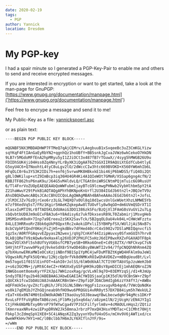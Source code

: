 ```yaml
---
date: 2020-02-19
tags: 
  - PGP
author: Yannick
location: Dresdem  
---
```


# My PGP-key

I had a spair minute so I generated a PGP-Key-Pair to enable me and others to send and receive encrypted messages.

If you are interested in encryption or want to get started, take a look at the man-page for GnuPGP: [https://www.gnupg.org/documentation/manpage.html]('https://www.gnupg.org/documentation/manpage.html')

Feel free to encrype a message and send it to me!

My Public-Key as a file: [yannickspoerl.asc](/assets/yannickspoerl.asc)

or as plain text:

```sh
----BEGIN PGP PUBLIC KEY BLOCK-----

mQGNBF5NX3MBDADHWP7FTMeQ7qAjCEMrv/LAegbuuB1xSxqeeBc3uZ3CmKGLYizw
sqYKqF4FtIAnGaEyRbYN2+qgnhQz1hoUBfY+BB5snkJgCvaJVWz6wkCekoO7HkDN
9LB7r5MGdoMFfEnA2hpMRyu5yI1ZJiOCt3x487fB7rTGuwX//4syg5hMWGB26U9u
FDIDhSUK4ji04Hss0Zq4NnyYLrByXK3iQgAAT6ZtGGXIIR9AQUiXtEdfCub4tlyE
G5oyU4C6+Q7NoohtL4tyC8uLgv2lO/2dWccCIw3htc669BVOKD+X560YW6mhIb6L
HFqOLC0r6u3YS3K2IDi7h+enf6j5vrwoMK8HBkxkE1bi46jP6bWDS5/fiQ4Oi2Qt
g8LlOWKilup+xtZ9ImBcp3iq36HU4GR4Ki4A1QIeWOt7GMmR/XSSap6gng4cfN/2
KBBJTF862hsP6naK9u/J64G5vM4ldvLQ/CTGAtOniWRSCNtmPQjmTuic6G9RusUY
6/Tl4FnrVoZUOpEAEQEAAbQoWWFubmljayBTcG9lcmwgPHNwb2VybHlhbm5pY2tA
Z21haWwuY29tPokB1AQTAQgAPhYhBKNpoKnUrfl2U384IGdJb6tn2l+JBQJeTV9z
AhsDBQkDwmcABQsJCAcCBhUICQoLAgQWAgMBAh4BAheAAAoJEGdJb6tn2l+JofsL
/3lM3CJZv7GzDjrCeo6rz3LGL7HQXQ7x0Ul8q10d1wcsUnlGxWUetXhzLNMWE5Yb
m7zf9XedVq5sT/FRz1Kgir5HAeKZqkepAw8lTUOvFly8w9qGO+dm6UVmQSDrXT1I
XlasxIoMTI9Lr8fTAD5KLOdUAmiG3DO1386zkSFo/BzQjXl3FAmG8sVuGVi2u7Lg
sbQvbtbUD8Jm9oECxFBA3u6+Y8Adisy6z7ukfDkxsesR89LT0Zabmirj1MsvgHeb
1MSMSovK0xH+7Inp7a9Ereeu2zSKX2SavTck/5B2gqOLOaU4vk04L+CHWcWFzztu
84LLE3HRRxoRrZ8bk6gUkP8QpxtRc2xAokiDPxliI5YBHPpfSX/WUlJjAi5NxB7s
8cbCVphPIQndY0KmjFsZjH5+gkdBkv7dFHed40crC4xS902v7DSlaM8IQqnvcfi5
1gz5x/A0RfFGAqvvEZpyas2N2wexj/qVg7CnK4f44IzipWuvxy0SfxmGUIh7hrv8
9LkBjQReTV9zAQwAv9xHax4lq26VDJP2PHiFC5xHzJ6dIP8wxRXZvFGAXADTF8pk
Qow2VOlXhFl5sh8UfVyVG6bsfCPB7yeSB+0Rko6OneE+Cd9j8ZTX/rNFCkvpC7sN
SHVjhtFTzwvw9Pkydj9vkeSdX8r5YwOD4GBsy8WuWTI2v94/7fpCNQQhNhRnm4ZQ
q7bXHunwERKaMWIeOCsKzjiNBnf9B1Sp1YpMC4jwFDuMTBZtKgWQ4HFAlm9aJeW1
VOgwskRLPqFk5UQrWu/12NjcQp9rfVk8dNMKxROIwQhAVD6Zv+mBBqUeudBt/Lvl
0m57ogoS1f01SlEinFOT+4ahI0rJolSS/6lW0d6kAl7CTItNYTAbVSpJzuWeHJb0
z+s6z3GCMN+j/pMt6C4eCZ+rKWUXxEyG5FgHK9kzQBsY8pmDICEj1mhAEQNroZJN
1NWGbsomt0omxKyrYF2XJpi7WH1zoxRag/gcVLxNl9q7O+03EMYzqSj/d1+RJmUp
Sndy3TBJfqu2b40JABEBAAGJAbwEGAEIACYWIQSjaaCp1K35dlN/OCBnSW+rZ9pf
iQUCXk1fcwIbDAUJA8JnAAAKCRBnSW+rZ9pfiQFJDACbHdIgb6zzYX4fYJ/+AWBx
mQFFmUk5e/gvZXcfiqNih/JFUJGiNL58WvrHggFs1zxxugvRb4qn6/7VWcQoNdKe
ws0k17qEM1bJYZhGQjneab9hfHO9wu6PRQGUi4vRR0yt57DX7B84iym5h7WxkUL2
rEaT+X6x0N74M0tEoDWdkAOWbTI9aoUuy5OJ8eawqYBwLbecwdqNr94gMcs1DKrP
RvuLsFFfFuVgR8eTAB6zzeLjFlbMxjp5xq6da//a8zpm1lN/2jUcgH/zEN4JYIg1
CtjFHk6NbMbTxy0RrnP79fWYwCga4V7PJSCFilfyrlm8v+4cMAOULnHqs2/ZQtiz
lKmnreaxNRv4zwiEPxpDRVW2Jk58mnaJrbrzP7mxQH3HsxYMDTac+C1CMht70Hjt
Fbkpl3cZdmqSpV2XE8+5C4iANqsK2Zq3yyxnYDufU4xOSv/mCHv9V6jAWTixd/cx
0weWFKkHv7HY1+mC/l0Bclbb7H6mJLY6XCflnJYF/9s=
=/wWm
-----END PGP PUBLIC KEY BLOCK-----
```
